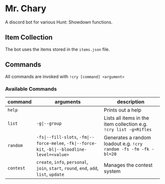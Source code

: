
# Mr. Chary

A discord bot for various Hunt: Showdown functions.

## Item Collection

The bot uses the items stored in the `items.json` file.

## Commands

All commands are invoked with `!cry [command] <argument>`

### Available Commands

| command  | arguments                                                                                       | description                                                       |
|----------|-------------------------------------------------------------------------------------------------|-------------------------------------------------------------------|
| `help`   |                                                                                                 | Prints out a help                                                 |
| `list`   | `-g\|--group`                                                                                   | Lists all items in the item collection e.g. `!cry list -g=Rifles` |
| `random` | `-fs\|--fill-slots`, `-fm\|--force-melee`, `-fk\|--force-kit`, `-bl\|--bloodline-level=<value>` | Generates a random loadout e.g. `!cry random -fs -fm -fk -bl=20`  |
| `contest`| `create`, `info`, `personal`, `join`, `start`, `round`, `end`, `add`, `list`, `update`          | Manages the contest system                                        |
